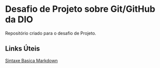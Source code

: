 # Desafio de Projeto sobre Git/GitHub da DIO
Repositório criado para o desafio de Projeto.

## Links Úteis
[Sintaxe  Basica Markdown](https://www.markdownguide.org/basic-syntax/)
